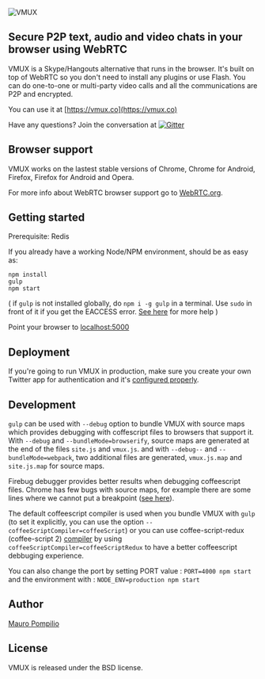 ![VMUX](http://i.imgur.com/ykMRrTV.png)

## Secure P2P text, audio and video chats in your browser using WebRTC

VMUX is a Skype/Hangouts alternative that runs in the browser. It's built on top of WebRTC so you don't need to install any plugins or use Flash. You can do one-to-one or multi-party video calls and all the communications are P2P and encrypted.

You can use it at [https://vmux.co](https://vmux.co)

Have any questions? Join the conversation at [![Gitter](https://badges.gitter.im/malditogeek/vmux.png)](https://gitter.im/malditogeek/vmux)

## Browser support

VMUX works on the lastest stable versions of Chrome, Chrome for Android, Firefox, Firefox for Android and Opera.

For more info about WebRTC browser support go to [WebRTC.org](http://webrtc.org/).

## Getting started

Prerequisite: Redis

If you already have a working Node/NPM environment, should be as easy as:

    npm install
    gulp
    npm start

( if `gulp` is not installed globally, do `npm i -g gulp` in a terminal. 
Use `sudo` in front of it if you get the EACCESS error. [See here](https://github.com/gulpjs/gulp/blob/master/docs/getting-started.md#getting-started) for more help )

Point your browser to [localhost:5000](http://localhost:5000/)

## Deployment

If you're going to run VMUX in production, make sure you create your own Twitter app for authentication and it's [configured properly](http://i.imgur.com/jlIuRQl.png).

## Development

```gulp``` can be used with ```--debug``` option to bundle VMUX with source maps which provides debugging with coffescript files to browsers that support it.
With ```--debug``` and ```--bundleMode=browserify```, source maps are generated at the end of the files ```site.js``` and ```vmux.js```.
and with ```--debug--``` and ```--bundleMode=webpack```, two additional files are generated, ```vmux.js.map``` and ```site.js.map``` for source maps.

Firebug debugger provides better results when debugging coffeescript files. Chrome has few bugs with source maps, for example there are some lines where we cannot put a breakpoint ([see here](https://code.google.com/p/chromium/issues/list?can=2&q=sourcemap+breakpoint&colspec=ID+Pri+M+Iteration+ReleaseBlock+Cr+Status+Owner+Summary+OS+Modified&x=m&y=releaseblock&cells=tiles)).

The default coffeescript compiler is used when you bundle VMUX with ```gulp``` (to set it explicitly, you can use the option ```--coffeeScriptCompiler=coffeeScript```)
or you can use coffee-script-redux (coffee-script 2) [compiler](https://github.com/michaelficarra/CoffeeScriptRedux) by using ```coffeeScriptCompiler=coffeeScriptRedux``` to have a better coffeescript debbuging experience.

You can also change the port by setting PORT value : ```PORT=4000 npm start``` and the environment with : ```NODE_ENV=production npm start```

## Author

[Mauro Pompilio](https://twitter.com/malditogeek)

## License

VMUX is released under the BSD license.

